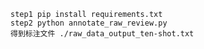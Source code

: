 `step1 pip install requirements.txt `  
`step2 python annotate_raw_review.py  `  
`得到标注文件 ./raw_data_output_ten-shot.txt`
